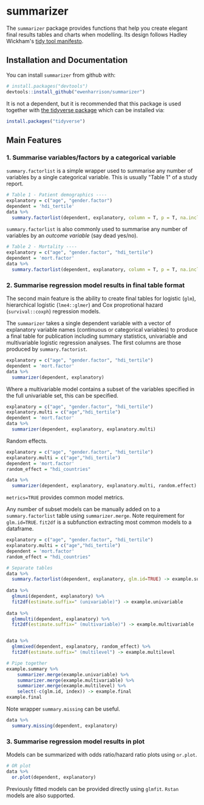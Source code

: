 summarizer
==========

The `summarizer` package provides functions that help you create elegant final results tables and charts when modelling. 
Its design follows Hadley Wickham's [tidy tool manifesto](http://tidyverse.tidyverse.org/articles/manifesto.html).

Installation and Documentation
------------------------------

You can install `summarizer` from github with:

``` r
# install.packages("devtools")
devtools::install_github("ewenharrison/summarizer")
```

It is not a dependent, but it is recommended that this package is used together with 
[the tidyverse package](http://blog.revolutionanalytics.com/2016/09/tidyverse.html) which can be installed via:

``` r
install.packages("tidyverse")
```

Main Features
-------------

### 1. Summarise variables/factors by a categorical variable

`summary.factorlist` is a simple wrapper used to summarise any number of variables by a single categorical variable. 
This is usually "Table 1" of a study report. 

``` r
# Table 1 - Patient demographics ----
explanatory = c("age", "gender.factor")
dependent = 'hdi_tertile'
data %>%
  summary.factorlist(dependent, explanatory, column = T, p = T, na.include = T, total=T)
```

`summary.factorlist` is also commonly used to summarise any number of variables by an *outcome variable* (say dead yes/no).  

``` r
# Table 2 - Mortality ----
explanatory = c("age", "gender.factor", "hdi_tertile")
dependent = 'mort.factor'
data %>%
  summary.factorlist(dependent, explanatory, column = T, p = T, na.include = T, total=T)
```

### 2. Summarise regression model results in final table format

The second main feature is the ability to create final tables for logistic (`glm`), hierarchical logistic (`lme4::glmer`) and 
Cox proprotional hazard (`survival::coxph`) regression models.

The `summarizer` takes a single dependent variable with a vector of explanatory variable names 
(continuous or categorical variables) to produce a final table for publication including summary statistics, 
univariable and multivariable logistic regression analyses. The first columns are those produced by 
`summary.factorist`. 

``` r
explanatory = c("age", "gender.factor", "hdi_tertile")
dependent = 'mort.factor'
data %>%
  summarizer(dependent, explanatory)
```

Where a multivariable model contains a subset of the variables specified in the full univariable set, this can be specified. 

``` r
explanatory = c("age", "gender.factor", "hdi_tertile")
explanatory.multi = c("age","hdi_tertile")
dependent = 'mort.factor'
data %>%
  summarizer(dependent, explanatory, explanatory.multi)
```

Random effects.

``` r
explanatory = c("age", "gender.factor", "hdi_tertile")
explanatory.multi = c("age","hdi_tertile")
dependent = 'mort.factor'
random_effect = "hdi_countries"

data %>%
  summarizer(dependent, explanatory, explanatory.multi, random.effect)
```

`metrics=TRUE` provides common model metrics. 

Any number of subset models can be manually added on to a `summary.factorlist` table using `summarizer.merge`. 
Note requirement for `glm.id=TRUE`. `fit2df` is a subfunction extracting most common models to a dataframe. 


``` r
explanatory = c("age", "gender.factor", "hdi_tertile")
explanatory.multi = c("age","hdi_tertile")
dependent = 'mort.factor'
random_effect = "hdi_countries"

# Separate tables
data %>%
  summary.factorlist(dependent, explanatory, glm.id=TRUE) -> example.summary
  
data %>%
  glmuni(dependent, explanatory) %>%
  fit2df(estimate.suffix=" (univariable)") -> example.univariable
  
data %>%
  glmmulti(dependent, explanatory) %>%
  fit2df(estimate.suffix=" (multivariable)") -> example.multivariable


data %>%
  glmmixed(dependent, explanatory, random_effect) %>%
  fit2df(estimate.suffix=" (multilevel") -> example.multilevel

# Pipe together
example.summary %>% 
	summarizer.merge(example.univariable) %>% 
	summarizer.merge(example.multivariable) %>% 
	summarizer.merge(example.multilevel) %>% 
	select(-c(glm.id, index)) -> example.final
example.final
```

Note wrapper `summary.missing` can be useful.

``` r
data %>%
  summary.missing(dependent, explanatory)
```

### 3. Summarise regression model results in plot

Models can be summarized with odds ratio/hazard ratio plots using `or.plot`. 

``` r
# OR plot
data %>%
  or.plot(dependent, explanatory)
```

Previously fitted models can be provided directly using `glmfit`. `Rstan` models are also supported. 
